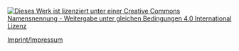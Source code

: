 [![Dieses Werk ist lizenziert unter einer Creative Commons Namensnennung - Weitergabe unter gleichen Bedingungen 4.0 International Lizenz](http://i.creativecommons.org/l/by-sa/4.0/88x31.png)](https://creativecommons.org/licenses/by-sa/4.0/deed.de)

[Imprint/Impressum](https://mortzu.de/impressum)